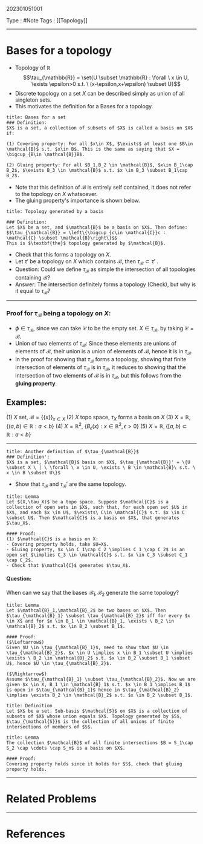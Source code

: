 202301051001

Type : #Note
Tags : [[Topology]]

---
# Bases for a topology
- Topology of $\mathbb{R}$ $$\tau_{\mathbb{R}} = \set{U \subset \mathbb{R} : \forall \ x \in U, \exists \epsilon>0 s.t. \ (x-\epsilon,x+\epsilon) \subset U}$$
- Discrete topology on a set $X$ can be described simply as union of all singleton sets.
- This motivates the definition for a Bases for a topology.
```ad-note
title: Bases for a set
### Definition: 
$X$ is a set, a collection of subsets of $X$ is called a basis on $X$ if:

(1) Covering property: For all $x\in X$, $\exists$ at least one $B\in \mathcal{B}$ s.t. $x\in B$. This is the same as saying that $X = \bigcup_{B\in \mathcal{B}}B$.

(2) Gluing property: For all $B_1,B_2 \in \mathcal{B}$, $x\in B_1\cap B_2$, $\exists B_3 \in \mathcal{B}$ s.t. $x \in B_3 \subset B_1\cap B_2$.
```
- Note that this definition of $\mathcal{B}$ is entirely self contained, it does not refer to the topology on $X$ whatsoever.
- The gluing property's importance is shown below.

```ad-note
title: Topology generated by a basis

### Definition:
Let $X$ be a set, and $\mathcal{B}$ be a basis on $X$. Then define:
$$\tau_{\mathcal{B}} = \left\{\bigcup_{c\in \mathcal{C}}c :  \mathcal{C} \subset \mathcal{B}\right\}$$
This is $\textbf{the}$ topology generated by $\mathcal{B}$.
```

- Check that this forms a topology on $X$.
- Let $\tau'$ be a topology on $X$ which contains $\mathcal{B}$, then $\tau_{\mathcal{B}} \subset \tau'$ .
- Question: Could we define $\tau_{\mathcal{B}}$ as simple the intersection of all topologies containing $\mathcal{B}$?
- Answer: The intersection definitely forms a topology (Check), but why is it equal to $\tau_{\mathcal{B}}$?
--- 

### Proof for $\tau_{\mathcal{B}}$ being a topology on $X$: 
- $\phi \in \tau_{\mathcal{B}}$, since we can take $\mathcal{C}$ to be the empty set. $X \in \tau_{\mathcal{B}}$, by taking $\mathcal{C} = \mathcal{B}$.
- Union of two elements of $\tau_{\mathcal{B}}$: Since these elements are unions of elements of $\mathcal{B}$, their union is a union of elements of $\mathcal{B}$, hence it is in $\tau_{\mathcal{B}}$. 
- In the proof for showing that $\tau_{\mathcal{B}}$ forms a topology, showing that finite intersection of elements of $\tau_{\mathcal{B}}$ is in $\tau_{\mathcal{B}}$, it reduces to showing that the intersection of two elements of $\mathcal{B}$ is in $\tau_{\mathcal{B}}$, but this follows from the $\textbf{gluing property}$.

## Examples:
(1) $X$ set, $\mathcal{B} = \{\{x\}\}_{x \in X}$
(2) $X$ topo space, $\tau_X$ forms a basis on $X$
(3) $X = \mathbb{R}$, $\{ (a,b) \in \mathbb{R}: a<b\}$
(4) $X = \mathbb{R}^2$, $\{B_\epsilon(x): x \in \mathbb{R}^2, \epsilon>0\}$
(5) $X = \mathbb{R}, \{[a,b) \subset \mathbb{R}: a<b\}$

---
```ad-note 
title: Another definition of $\tau_{\mathcal{B}}$
### Definition':
$X$ is a set, $\mathcal{B}$ basis on $X$, $\tau_{\mathcal{B}}' = \{U \subset X \ | \ \forall \ x \in U, \exists \ B \in \mathcal{B}\ s.t. \ x \in B \subset U\}$
```
- Show that $\tau_{\mathcal{B}}$ and $\tau_{\mathcal{B}}'$ are the same topology.

```ad-note 
title: Lemma
Let $(X,\tau_X)$ be a topo space. Suppose $\mathcal{C}$ is a collection of open sets in $X$, such that, for each open set $U$ in $X$, and each $x \in U$, $\exists\ C\in \mathcal{C}$ s.t. $x \in C \subset U$. Then $\mathcal{C}$ is a basis on $X$, that generates $\tau_X$.

#### Proof: 
(1) $\mathcal{C}$ is a basis on X:
- Covering property holds, take $U=X$.
- Gluing property, $x \in C_1\cap C_2 \implies C_1 \cap C_2$ is an open set $\implies C_3 \in \mathcal{C}$ s.t. $x \in C_3 \subset C_1 \cap C_2$.
- Check that $\mathcal{C}$ generates $\tau_X$.
```

#### Question:
When can we say that the bases $\mathcal{B}_1, \mathcal{B}_2$ generate the same topology?

```ad-note
title: Lemma 
Let $\mathcal{B}_1,\mathcal{B}_2$ be two bases on $X$. Then $\tau_{\mathcal{B}_1} \subset \tau_{\mathcal{B}_2}$ iff for every $x \in X$ and for $x \in B_1 \in \mathcal{B}_1, \exists \ B_2 \in \mathcal{B}_2$ s.t. $x \in B_2 \subset B_1$.

#### Proof:
($\Leftarrow$)
Given $U \in \tau_{\mathcal{B}_1}$, need to show that $U \in \tau_{\mathcal{B}_2}$. $x \in U \implies x \in B_1 \subset U \implies \exists \ B_2 \in \mathcal{B}_2$ s.t. $x \in B_2 \subset B_1 \subset U$, hence $U \in \tau_{\mathcal{B}_2}$.

($\Rightarrow$)
Assume $\tau_{\mathcal{B}_1} \subset \tau_{\mathcal{B}_2}$. Now we are given $x \in X, B_1 \in \mathcal{B}_1$ s.t. $x \in B_1 \implies B_1$ is open in $\tau_{\mathcal{B}_1}$ hence in $\tau_{\mathcal{B}_2} \implies \exists B_2 \in \mathcal{B}_2$ s.t. $x \in B_2 \subset B_1$.
```

```ad-note
title: Definition
Let $X$ be a set. Sub-basis $\mathcal{S}$ on $X$ is a collection of subsets of $X$ whose union equals $X$. Topology generated by $S$, $\tau_{\mathcal{S}}$ is the collection of all unions of finite intersections of members of $S$.
```

```ad-note 
title: Lemma
The collection $\mathcal{B}$ of all finite intersections $B = S_1\cap S_2 \cap \cdots \cap S_n$ is a basis on $X$. 

#### Proof:
Covering property holds since it holds for $S$, check that gluing property holds.
```

---

# Related Problems

---
# References
